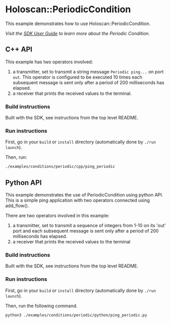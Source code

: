 # Holoscan::PeriodicCondition

This example demonstrates how to use Holoscan::PeriodicCondition.

*Visit the [SDK User Guide](https://docs.nvidia.com/holoscan/sdk-user-guide/components/conditions.html) to learn more about the Periodic Condition.*

## C++ API

This example has two operators involved:
  1. a transmitter, set to transmit a string message `Periodic ping...` on port `out`. This operator is configured to be executed 10 times each subsequent message is sent only after a period of 200 milliseconds has elapsed.
  2. a receiver that prints the received values to the terminal.

### Build instructions

Built with the SDK, see instructions from the top level README.

### Run instructions

First, go in your `build` or `install` directory (automatically done by `./run launch`).

Then, run:
```bash
./examples/conditions/periodic/cpp/ping_periodic
```

## Python API

This example demonstrates the use of PeriodicCondition using python API. This is a simple ping application with two operators connected using add_flow().

There are two operators involved in this example:
  1. a transmitter, set to transmit a sequence of integers from 1-10 on its 'out' port and each subsequent message is sent only after a period of 200 milliseconds has elapsed.
  3. a receiver that prints the received values to the terminal

### Build instructions

Built with the SDK, see instructions from the top level README.

### Run instructions

First, go in your `build` or `install` directory (automatically done by `./run launch`).

Then, run the following command.

```bash
python3 ./examples/conditions/periodic/python/ping_periodic.py
```
